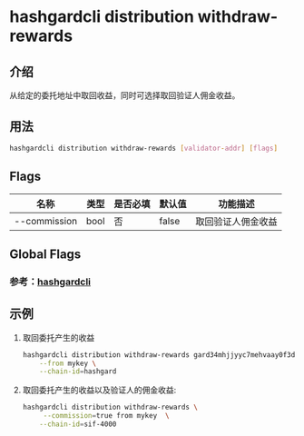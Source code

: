 # hashgardcli distribution withdraw-rewards

## 介绍

从给定的委托地址中取回收益，同时可选择取回验证人佣金收益。

## 用法

```bash
hashgardcli distribution withdraw-rewards [validator-addr] [flags]
```

## Flags

| 名称                | 类型   | 是否必填 | 默认值  | 功能描述        |
| --------------------- | -----  | -------- | -------- | ------------------------------------------------------------------- |
| --commission | bool | 否 | false  | 取回验证人佣金收益 |

## Global Flags

 ### 参考：[hashgardcli](../README.md)

## 示例

1. 取回委托产生的收益
    ```bash
    hashgardcli distribution withdraw-rewards gard34mhjjyyc7mehvaay0f3d4hj8qx3ee3w3eq5nq \
        --from mykey \
        --chain-id=hashgard
    ```
2. 取回委托产生的收益以及验证人的佣金收益:
    ```bash
    hashgardcli distribution withdraw-rewards \
         --commission=true from mykey  \
        --chain-id=sif-4000
    ```

